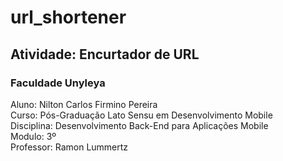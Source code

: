 # url_shortener
## Atividade: Encurtador de URL
### Faculdade Unyleya<br>
Aluno: Nilton Carlos Firmino Pereira<br>
Curso: Pós-Graduação Lato Sensu em Desenvolvimento Mobile<br>
Disciplina: Desenvolvimento Back-End para Aplicações Mobile<br>
Modulo: 3º<br>
Professor: Ramon Lummertz
